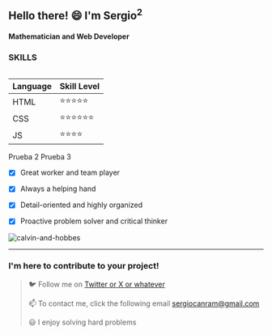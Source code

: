  ## Hello there! 😄 I'm Sergio<sup>2</sup>

 #### Mathematician and Web Developer 

 ### SKILLS
 <table>
  <tr>
   

    
| Language | Skill Level     |
| ----     | :----           |
| HTML     | ⭐⭐⭐⭐⭐    |
| CSS      | ⭐⭐⭐⭐⭐⭐ |
| JS       | ⭐⭐⭐⭐      |
    
    
       
   <td>
Prueba 2
    </td>   
   <td>
Prueba 3
    </td>   
   </tr>
</table>


- [x] Great worker and team player
- [x] Always a helping hand
- [x] Detail-oriented and highly organized
- [x] Proactive problem solver and critical thinker


![calvin-and-hobbes](https://github.com/sergiocanram/sergiocanram/assets/43572682/6c351997-7c5d-48db-b547-f2e38bea7975)



---
  
 ### I'm here to contribute to your project!


> 🐦 Follow me on [Twitter or X or whatever](https://twitter.com/SergioCanRam)
> 
> 📫 To contact me, click the following email <sergiocanram@gmail.com>
>
> 😃 I enjoy solving hard problems


